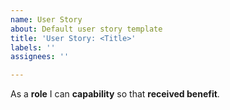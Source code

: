 ```yaml
---
name: User Story
about: Default user story template
title: 'User Story: <Title>'
labels: ''
assignees: ''

---
```


As a **role** I can **capability** so that **received benefit**.
